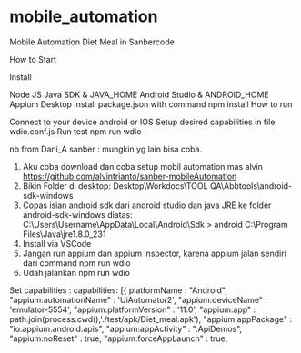 # mobile_automation
Mobile Automation Diet Meal in Sanbercode 

How to Start

Install

Node JS
Java SDK & JAVA_HOME
Android Studio & ANDROID_HOME
Appium Desktop
Install package.json with command
  npm install
How to run

Connect to your device android or IOS
Setup desired capabilities in file wdio.conf.js
Run test
  npm run wdio
  
  nb from Dani_A sanber :
  mungkin yg lain bisa coba.
1. Aku coba download dan coba setup mobil automation mas alvin
https://github.com/alvintrianto/sanber-mobileAutomation
2. Bikin Folder di desktop: Desktop\Workdocs\TOOL QA\Abbtools\android-sdk-windows
3. Copas isian android sdk dari android studio dan java JRE ke folder android-sdk-windows diatas:
C:\Users\Username\AppData\Local\Android\Sdk > android
C:\Program Files\Java\jre1.8.0_231
4. Install <npm install appium> via VSCode
5. Jangan run appium dan appium inspector, karena appium jalan sendiri dari command npm run wdio
6. Udah jalankan npm run wdio

  Set capabilities :
  capabilities: [{
        platformName                : "Android",
        "appium:automationName"     : 'UiAutomator2',
        "appium:deviceName"         : 'emulator-5554',
        "appium:platformVersion"    : '11.0',
        "appium:app"                : path.join(process.cwd(),'./test/apk/Diet_meal.apk'),
        "appium:appPackage"         : "io.appium.android.apis",
        "appium:appActivity"        : ".ApiDemos",
        "appium:noReset"            : true,
        "appium:forceAppLaunch"     : true,
